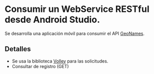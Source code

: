 # Consumir un WebService RESTful desde Android Studio.

Se desarrolla una aplicación móvil para consumir el API [GeoNames](http://api.geonames.org).

## Detalles
- Se usa la biblioteca [Volley](https://github.com/google/volley) para las solicitudes.
- Consultar de registro (GET) 

